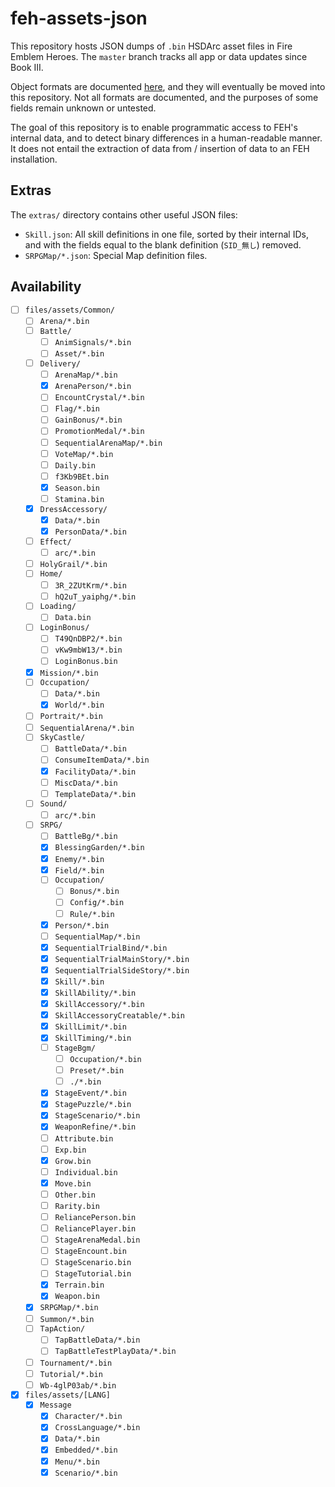 # feh-assets-json

This repository hosts JSON dumps of `.bin` HSDArc asset files in Fire Emblem
Heroes. The `master` branch tracks all app or data updates since Book III.

Object formats are documented [here][re-notes], and they will eventually be
moved into this repository. Not all formats are documented, and the purposes of
some fields remain unknown or untested.

The goal of this repository is to enable programmatic access to FEH's internal
data, and to detect binary differences in a human-readable manner. It does not
entail the extraction of data from / insertion of data to an FEH installation.

## Extras

The `extras/` directory contains other useful JSON files:

* `Skill.json`: All skill definitions in one file, sorted by their internal
  IDs, and with the fields equal to the blank definition (`SID_無し`) removed.
* `SRPGMap/*.json`: Special Map definition files.

## Availability

* [ ] `files/assets/Common/`
  * [ ] `Arena/*.bin`
  * [ ] `Battle/`
    * [ ] `AnimSignals/*.bin`
    * [ ] `Asset/*.bin`
  * [ ] `Delivery/`
    * [ ] `ArenaMap/*.bin`
    * [x] `ArenaPerson/*.bin`
    * [ ] `EncountCrystal/*.bin`
    * [ ] `Flag/*.bin`
    * [ ] `GainBonus/*.bin`
    * [ ] `PromotionMedal/*.bin`
    * [ ] `SequentialArenaMap/*.bin`
    * [ ] `VoteMap/*.bin`
    * [ ] `Daily.bin`
    * [ ] `f3Kb9BEt.bin`
    * [x] `Season.bin`
    * [ ] `Stamina.bin`
  * [x] `DressAccessory/`
    * [x] `Data/*.bin`
    * [x] `PersonData/*.bin`
  * [ ] `Effect/`
    * [ ] `arc/*.bin`
  * [ ] `HolyGrail/*.bin`
  * [ ] `Home/`
    * [ ] `3R_2ZUtKrm/*.bin`
    * [ ] `hQ2uT_yaiphg/*.bin`
  * [ ] `Loading/`
    * [ ] `Data.bin`
  * [ ] `LoginBonus/`
    * [ ] `T49QnDBP2/*.bin`
    * [ ] `vKw9mbW13/*.bin`
    * [ ] `LoginBonus.bin`
  * [x] `Mission/*.bin`
  * [ ] `Occupation/`
    * [ ] `Data/*.bin`
    * [x] `World/*.bin`
  * [ ] `Portrait/*.bin`
  * [ ] `SequentialArena/*.bin`
  * [ ] `SkyCastle/`
    * [ ] `BattleData/*.bin`
    * [ ] `ConsumeItemData/*.bin`
    * [x] `FacilityData/*.bin`
    * [ ] `MiscData/*.bin`
    * [ ] `TemplateData/*.bin`
  * [ ] `Sound/`
    * [ ] `arc/*.bin`
  * [ ] `SRPG/`
    * [ ] `BattleBg/*.bin`
    * [x] `BlessingGarden/*.bin`
    * [x] `Enemy/*.bin`
    * [x] `Field/*.bin`
    * [ ] `Occupation/`
      * [ ] `Bonus/*.bin`
      * [ ] `Config/*.bin`
      * [ ] `Rule/*.bin`
    * [x] `Person/*.bin`
    * [ ] `SequentialMap/*.bin`
    * [x] `SequentialTrialBind/*.bin`
    * [x] `SequentialTrialMainStory/*.bin`
    * [x] `SequentialTrialSideStory/*.bin`
    * [x] `Skill/*.bin`
    * [x] `SkillAbility/*.bin`
    * [x] `SkillAccessory/*.bin`
    * [x] `SkillAccessoryCreatable/*.bin`
    * [x] `SkillLimit/*.bin`
    * [x] `SkillTiming/*.bin`
    * [ ] `StageBgm/`
      * [ ] `Occupation/*.bin`
      * [ ] `Preset/*.bin`
      * [ ] `./*.bin`
    * [x] `StageEvent/*.bin`
    * [x] `StagePuzzle/*.bin`
    * [x] `StageScenario/*.bin`
    * [x] `WeaponRefine/*.bin`
    * [ ] `Attribute.bin`
    * [ ] `Exp.bin`
    * [x] `Grow.bin`
    * [ ] `Individual.bin`
    * [x] `Move.bin`
    * [ ] `Other.bin`
    * [ ] `Rarity.bin`
    * [ ] `ReliancePerson.bin`
    * [ ] `ReliancePlayer.bin`
    * [ ] `StageArenaMedal.bin`
    * [ ] `StageEncount.bin`
    * [ ] `StageScenario.bin`
    * [ ] `StageTutorial.bin`
    * [x] `Terrain.bin`
    * [x] `Weapon.bin`
  * [x] `SRPGMap/*.bin`
  * [ ] `Summon/*.bin`
  * [ ] `TapAction/`
    * [ ] `TapBattleData/*.bin`
    * [ ] `TapBattleTestPlayData/*.bin`
  * [ ] `Tournament/*.bin`
  * [ ] `Tutorial/*.bin`
  * [ ] `Wb-4glP03ab/*.bin`
* [x] `files/assets/[LANG]`
  * [x] `Message`
    * [x] `Character/*.bin`
    * [x] `CrossLanguage/*.bin`
    * [x] `Data/*.bin`
    * [x] `Embedded/*.bin`
    * [x] `Menu/*.bin`
    * [x] `Scenario/*.bin`

[re-notes]: https://feheroes.gamepedia.com/User:HertzDevil/Reverse-engineering_notes
